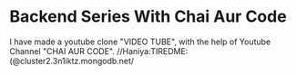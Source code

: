 # Backend Series With Chai Aur Code

I have made a youtube clone "VIDEO TUBE", with the help of Youtube Channel "CHAI AUR CODE".
//Haniya:TIREDME:(@cluster2.3n1iktz.mongodb.net/

